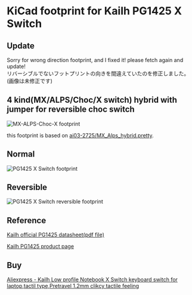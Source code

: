 # KiCad footprint for Kailh PG1425 X Switch

## Update
Sorry for wrong direction footprint, and I fixed it! please fetch again and update!  
リバーシブルでないフットプリントの向きを間違えていたのを修正しました。(画像は未修正です)

## 4 kind(MX/ALPS/Choc/X switch) hybrid with jumper for reversible choc switch

![MX-ALPS-Choc-X footprint](https://raw.githubusercontent.com/shikamiya/kicad-footprint-kailh-pg1425-x-switch/master/footprint-4-kind-hybrid-with-jumper.png)

this footprint is based on [ai03-2725/MX_Alps_hybrid.pretty](https://github.com/ai03-2725/MX_Alps_Hybrid.pretty).

## Normal

![PG1425 X Switch footprint](https://raw.githubusercontent.com/shikamiya/kicad-footprint-kailh-pg1425-x-switch/master/footprint-kailh-pg1425-x-switch.png)

## Reversible

![PG1425 X Switch reversible footprint](https://raw.githubusercontent.com/shikamiya/kicad-footprint-kailh-pg1425-x-switch/master/footprint-kailh-pg1425-x-switch-reversible.png)

## Reference

[Kailh official PG1425 datasheet(pdf file)](https://www.kailhswitch.com/uploads/20180/CPG142501D02.pdf)

[Kailh PG1425 product page](https://www.kailhswitch.com/mechanical-keyboard-switches/low-profile-key-switches/thin-notebook-mechanical-key-switches.html)

## Buy

[Aliexpress - Kailh Low profile Notebook X Switch keyboard switch for laptop,tactil type,Pretravel 1.2mm clikcy tactile feeling](https://www.aliexpress.com/item/Kaih-Low-profile-Notebook-X-Switch-keyboard-switch-for-laptop-tactil-type-Pretravel-1-2mm-clikcy/32985602923.html)
